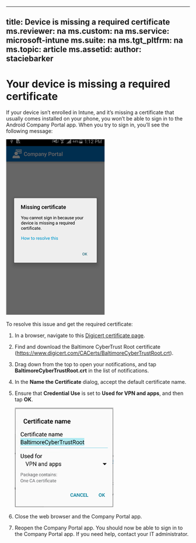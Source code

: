 
---
title: Device is missing a required certificate
ms.reviewer: na
ms.custom: na
ms.service: microsoft-intune
ms.suite: na
ms.tgt_pltfrm: na
ms.topic: article
ms.assetid:
author: staciebarker
---

# <a name="BKMK_andr_cert_missing"></a>Your device is missing a required certificate
If your device isn’t enrolled in Intune, and it’s missing a certificate that usually comes installed on your phone, you won’t be able to sign in to the Android Company Portal app. When you try to sign in, you’ll see the following message:

![andr-cert-install-cert-missing](./media/andr-cert_install-1-cert_missing.png)

To resolve this issue and get the required certificate:

1.  In a browser, navigate to this [Digicert certificate page](https://www.digicert.com/digicert-root-certificates.htm).

2.  Find and download the Baltimore CyberTrust Root certificate (https://www.digicert.com/CACerts/BaltimoreCyberTrustRoot.crt).

3.  Drag down from the top to open your notifications, and tap **BaltimoreCyberTrustRoot.crt** in the list of notifications.

4.  In the **Name the Certificate** dialog, accept the default certificate name.

5. Ensure that **Credential Use** is set to **Used for VPN and apps**, and then tap **OK**.

   	![andr-cert-install-add-cert-name](./media/andr-cert_install-2-add_cert_name.png)

6. Close the web browser and the Company Portal app.

7. Reopen the Company Portal app. You should now be able to sign in to the Company Portal app. If you need help, contact your IT administrator.